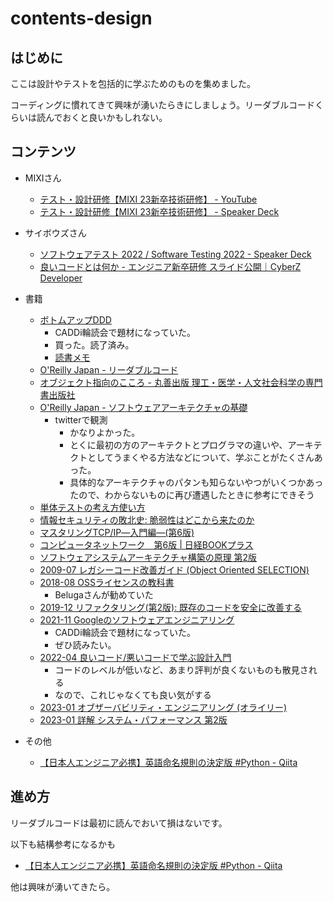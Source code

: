 # contents-design

## はじめに

ここは設計やテストを包括的に学ぶためのものを集めました。

コーディングに慣れてきて興味が湧いたらきにしましょう。リーダブルコードくらいは読んでおくと良いかもしれない。

## コンテンツ

- MIXIさん
    - [テスト・設計研修【MIXI 23新卒技術研修】 - YouTube](https://www.youtube.com/watch?v=xR-LWJ4MAEM)
    - [テスト・設計研修【MIXI 23新卒技術研修】 - Speaker Deck](https://speakerdeck.com/mixi_engineers/2023-test-training)
- サイボウズさん
    - [ソフトウェアテスト 2022 / Software Testing 2022 - Speaker Deck](https://speakerdeck.com/ak1210/software-testing-2022)
    - [良いコードとは何か - エンジニア新卒研修 スライド公開｜CyberZ Developer](https://note.com/cyberz_cto/n/n26f535d6c575)
- 書籍
    - [ボトムアップDDD](https://www.shoeisha.co.jp/book/detail/9784798150727)
        - CADDi輪読会で題材になっていた。
        - 買った。読了済み。
        - [読書メモ](./2020-02-13_bottom-up-ddd.md)
    - [O'Reilly Japan - リーダブルコード](https://www.oreilly.co.jp/books/9784873115658/)
    - [オブジェクト指向のこころ - 丸善出版 理工・医学・人文社会科学の専門書出版社](https://www.maruzen-publishing.co.jp/item/?book_no=294729)
    - [O'Reilly Japan - ソフトウェアアーキテクチャの基礎](https://www.oreilly.co.jp//books/9784873119823/)
        - twitterで観測
            - かなりよかった。
            - とくに最初の方のアーキテクトとプログラマの違いや、アーキテクトとしてうまくやる方法などについて、学ぶことがたくさんあった。
            - 具体的なアーキテクチャのパタンも知らないやつがいくつかあったので、わからないものに再び遭遇したときに参考にできそう
    - [単体テストの考え方使い方](https://book.mynavi.jp/ec/products/detail/id=134252)
    - [情報セキュリティの敗北史: 脆弱性はどこから来たのか](https://www.amazon.co.jp/dp/4826902433)
    - [マスタリングTCP/IP―入門編―(第6版)](https://www.amazon.co.jp/dp/4274224473)
    - [コンピュータネットワーク　第6版 | 日経BOOKプラス](https://bookplus.nikkei.com/atcl/catalog/23/03/16/00728/)
    - [ソフトウェアシステムアーキテクチャ構築の原理 第2版](https://www.amazon.co.jp/dp/B00ZF44J0I/)
    - [2009-07 レガシーコード改善ガイド (Object Oriented SELECTION)](https://www.amazon.co.jp/dp/4798116831/)
    - [2018-08 OSSライセンスの教科書](https://www.amazon.co.jp/dp/4297100355)
      - Belugaさんが勧めていた
    - [2019-12 リファクタリング(第2版): 既存のコードを安全に改善する](https://www.amazon.co.jp/dp/4274224546/)
    - [2021-11 Googleのソフトウェアエンジニアリング](https://www.oreilly.co.jp/books/9784873119656/)
      - CADDi輪読会で題材になっていた。
      - ぜひ読みたい。
    - [2022-04 良いコード/悪いコードで学ぶ設計入門](https://www.amazon.co.jp/dp/4297127830)
      - コードのレベルが低いなど、あまり評判が良くないものも散見される
      - なので、これじゃなくても良い気がする
    - [2023-01 オブザーバビリティ・エンジニアリング (オライリー)](https://www.amazon.co.jp/dp/4814400128)
    - [2023-01 詳解 システム・パフォーマンス 第2版](https://www.oreilly.co.jp/books/9784814400072/)

- その他
    - [【日本人エンジニア必携】英語命名規則の決定版 #Python - Qiita](https://qiita.com/hironori_narita/items/4b06db0953053d41c4a0)

## 進め方

リーダブルコードは最初に読んでおいて損はないです。

以下も結構参考になるかも

- [【日本人エンジニア必携】英語命名規則の決定版 #Python - Qiita](https://qiita.com/hironori_narita/items/4b06db0953053d41c4a0)

他は興味が湧いてきたら。